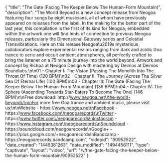 {
    "title": "The Gate (Facing The Keeper Below The Human-Form Mountain)",
    "description": "The World Beyond is a new concept release from Neogoa featuring four songs by eight musicians, all of whom have previously appeared on releases from the label. In the making for the better part of the last year, this compilation is the first of its kind for Neogoa; embedded within the artwork one will find hints of connection to previous Neogoa releases, particularly the Dimensional Gateway series and Celestial Transvibrations. Here on this release Neogoa\u2019s mysterious collaborators explore experimental realms ranging from dark and acidic Goa trance to eerie and occult ambient atmospheres, all perfectly crafted to bring the listener on a 75 minute journey into the world beyond. Artwork and concept by Richpa at Neogoa Design with mastering by Deimos at Deimos Soundlabs.\n\n01 - Chapter I: The Vision (Passing The Monolith Into The Throat Of Time) (120 BPM)\n02 - Chapter II: The Journey (Across The Silver Sea Of Eternal Life) (100 BPM)\n03 - Chapter III: The Gate (Facing The Keeper Below The Human-Form Mountain) (136 BPM)\n04 - Chapter IV: The Sphere (Ascending Towards Star-Eaters To Become The One) (146 BPM)\n\nFree download: http:\/\/www.neogoa.net\/the-world-beyond\/\n\nFor more free Goa trance and ambient music, please visit us:\n\nWebsite - https:\/\/www.neogoa.net\nFacebook - https:\/\/www.facebook.com\/neogoarecords\nTwitter - https:\/\/www.twitter.com\/neogoarecords\nInstagram - https:\/\/www.instagram.com\/neogoarecords\nSoundcloud - https:\/\/soundcloud.com\/neogoarecords\nGoogle+ - https:\/\/plus.google.com\/+neogoarecords\nBandcamp - https:\/\/neogoarecords.bandcamp.com",
    "videoid": "90952522",
    "date_created": "1445381263",
    "date_modified": "1494456111",
    "type": "captivate",
    "layout": "video",
    "url": "\/v\/the-gate-facing-the-keeper-below-the-human-form-mountain\/90952522"
}